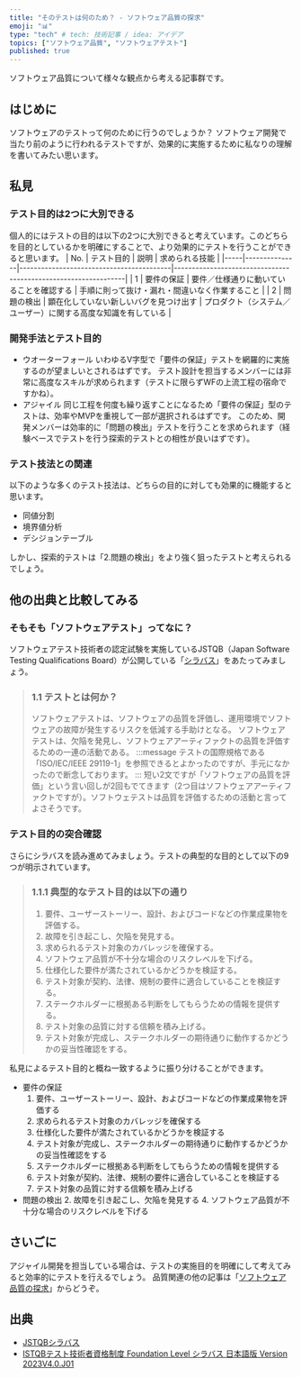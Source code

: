 ```yaml
---
title: "そのテストは何のため？ - ソフトウェア品質の探求"
emoji: "📊"
type: "tech" # tech: 技術記事 / idea: アイデア
topics: ["ソフトウェア品質", "ソフトウェアテスト"]
published: true
---
```

ソフトウェア品質について様々な観点から考える記事群です。

## はじめに
   ソフトウェアのテストって何のために行うのでしょうか？ ソフトウェア開発で当たり前のように行われるテストですが、効果的に実施するために私なりの理解を書いてみたい思います。


## 私見

### テスト目的は2つに大別できる
   個人的にはテストの目的は以下の2つに大別できると考えています。このどちらを目的としているかを明確にすることで、より効果的にテストを行うことができると思います。
   | No. | テスト目的    | 説明                                     | 求められる技能                                                 |
   |-----|---------------|------------------------------------------|----------------------------------------------------------------|
   |   1 | 要件の保証    | 要件／仕様通りに動いていることを確認する | 手順に則って抜け・漏れ・間違いなく作業すること                 |
   |   2 | 問題の検出    | 顕在化していない新しいバグを見つけ出す   | プロダクト（システム／ユーザー）に関する高度な知識を有している |

### 開発手法とテスト目的
   - ウオーターフォール
      いわゆるV字型で「要件の保証」テストを網羅的に実施するのが望ましいとされるはずです。
      テスト設計を担当するメンバーには非常に高度なスキルが求められます（テストに限らずWFの上流工程の宿命ですかね）。
   - アジャイル
      同じ工程を何度も繰り返すことになるため「要件の保証」型のテストは、効率やMVPを重視して一部が選択されるはずです。
      このため、開発メンバーは効率的に「問題の検出」テストを行うことを求められます（経験ベースでテストを行う探索的テストとの相性が良いはずです）。

### テスト技法との関連
   以下のような多くのテスト技法は、どちらの目的に対しても効果的に機能すると思います。
   - 同値分割
   - 境界値分析
   - デシジョンテーブル

   しかし、探索的テストは「2.問題の検出」をより強く狙ったテストと考えられるでしょう。


## 他の出典と比較してみる

### そもそも「ソフトウェアテスト」ってなに？
   ソフトウェアテスト技術者の認定試験を実施しているJSTQB（Japan Software Testing Qualifications Board）が公開している「[シラバス](https://jstqb.jp/dl/JSTQB-SyllabusFoundation_VersionV40.J01.pdf)」をあたってみましょう。
   > ### 1.1 テストとは何か？
   > ソフトウェアテストは、ソフトウェアの品質を評価し、運用環境でソフトウェアの故障が発生するリスクを低減する手助けとなる。
   > ソフトウェアテストは、欠陥を発見し、ソフトウェアアーティファクトの品質を評価するための一連の活動である。
   :::message
   テストの国際規格である「ISO/IEC/IEEE 29119-1」を参照できるとよかったのですが、手元になかったので断念しております。
   :::
   短い2文ですが「ソフトウェアの品質を評価」という言い回しが2回もでてきます（2つ目はソフトウェアアーティファクトですが）。ソフトウェテストは品質を評価するための活動と言ってよさそうです。

### テスト目的の突合確認
   さらにシラバスを読み進めてみましょう。テストの典型的な目的として以下の9つが明示されています。
   > ### 1.1.1 典型的なテスト目的は以下の通り
   > 1. 要件、ユーザーストーリー、設計、およびコードなどの作業成果物を評価する。
   > 2. 故障を引き起こし、欠陥を発見する。
   > 3. 求められるテスト対象のカバレッジを確保する。
   > 4. ソフトウェア品質が不十分な場合のリスクレベルを下げる。
   > 5. 仕様化した要件が満たされているかどうかを検証する。
   > 6. テスト対象が契約、法律、規制の要件に適合していることを検証する。
   > 7. ステークホルダーに根拠ある判断をしてもらうための情報を提供する。
   > 8. テスト対象の品質に対する信頼を積み上げる。
   > 9. テスト対象が完成し、ステークホルダーの期待通りに動作するかどうかの妥当性確認をする。

   私見によるテスト目的と概ね一致するように振り分けることができます。
   - 要件の保証
      1. 要件、ユーザーストーリー、設計、およびコードなどの作業成果物を評価する
      3. 求められるテスト対象のカバレッジを確保する
      5. 仕様化した要件が満たされているかどうかを検証する
      6. テスト対象が完成し、ステークホルダーの期待通りに動作するかどうかの妥当性確認をする
      7. ステークホルダーに根拠ある判断をしてもらうための情報を提供する
      8. テスト対象が契約、法律、規制の要件に適合していることを検証する
      9. テスト対象の品質に対する信頼を積み上げる
   - 問題の検出
      2. 故障を引き起こし、欠陥を発見する
      4. ソフトウェア品質が不十分な場合のリスクレベルを下げる


## さいごに
アジャイル開発を担当している場合は、テストの実施目的を明確にして考えてみると効率的にテストを行えるでしょう。
品質関連の他の記事は「[ソフトウェア品質の探求](https://zenn.dev/sway/articles/quality_index_list)」からどうぞ。


## 出典
- [JSTQBシラバス](https://jstqb.jp/syllabus.html)
- [ISTQBテスト技術者資格制度 Foundation Level シラバス 日本語版 Version 2023V4.0.J01](https://jstqb.jp/dl/JSTQB-SyllabusFoundation_VersionV40.J01.pdf)
